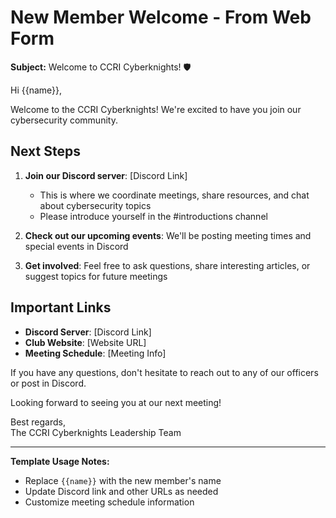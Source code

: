 # New Member Welcome - From Web Form

**Subject:** Welcome to CCRI Cyberknights! 🛡️

Hi {{name}},

Welcome to the CCRI Cyberknights! We're excited to have you join our cybersecurity community.

## Next Steps

1. **Join our Discord server**: [Discord Link]
   - This is where we coordinate meetings, share resources, and chat about cybersecurity topics
   - Please introduce yourself in the #introductions channel

2. **Check out our upcoming events**: We'll be posting meeting times and special events in Discord

3. **Get involved**: Feel free to ask questions, share interesting articles, or suggest topics for future meetings

## Important Links

- **Discord Server**: [Discord Link]
- **Club Website**: [Website URL]
- **Meeting Schedule**: [Meeting Info]

If you have any questions, don't hesitate to reach out to any of our officers or post in Discord.

Looking forward to seeing you at our next meeting!

Best regards,  
The CCRI Cyberknights Leadership Team

---

**Template Usage Notes:**
- Replace `{{name}}` with the new member's name
- Update Discord link and other URLs as needed
- Customize meeting schedule information
